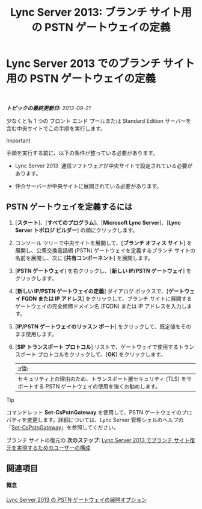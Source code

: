 ﻿---
title: 'Lync Server 2013: ブランチ サイト用の PSTN ゲートウェイの定義'
TOCTitle: ブランチ サイト用の PSTN ゲートウェイの定義
ms:assetid: 87be2fe2-1d56-4062-b430-439d4536414c
ms:mtpsurl: https://technet.microsoft.com/ja-jp/library/Gg398689(v=OCS.15)
ms:contentKeyID: 48272790
ms.date: 05/19/2016
mtps_version: v=OCS.15
ms.translationtype: HT
---

# Lync Server 2013 でのブランチ サイト用の PSTN ゲートウェイの定義

 

_**トピックの最終更新日:** 2012-09-21_

少なくとも 1 つの フロント エンド プールまたは Standard Edition サーバーを含む中央サイトでこの手順を実行します。


> [!IMPORTANT]
> 手順を実行する前に、以下の条件が整っている必要があります。 
> <UL>
> <LI>
> <P>Lync Server 2013&nbsp; 通信ソフトウェアが中央サイトで設定されている必要があります。</P>
> <LI>
> <P>仲介サーバーが中央サイトに展開されている必要があります。</P></LI></UL>



## PSTN ゲートウェイを定義するには

1.  \[**スタート**\]、\[**すべてのプログラム**\]、\[**Microsoft Lync Server**\]、\[**Lync Server トポロジ ビルダー**\] の順にクリックします。

2.  コンソール ツリーで中央サイトを展開して、\[**ブランチ オフィス サイト**\] を展開し、公衆交換電話網 (PSTN) ゲートウェイを定義するブランチ サイトの名前を展開し、次に \[**共有コンポーネント**\] を展開します。

3.  \[**PSTN ゲートウェイ**\] を右クリックし、\[**新しい IP/PSTN ゲートウェイ**\] をクリックします。

4.  \[**新しい IP/PSTN ゲートウェイの定義**\] ダイアログ ボックスで、\[**ゲートウェイ FQDN または IP アドレス**\] をクリックして、ブランチ サイトに展開するゲートウェイの完全修飾ドメイン名 (FQDN) または IP アドレスを入力します。

5.  \[**IP/PSTN ゲートウェイのリッスン ポート**\] をクリックして、既定値をそのまま使用します。

6.  \[**SIP トランスポート プロトコル**\] リストで、ゲートウェイで使用するトランスポート プロトコルをクリックして、\[**OK**\] をクリックします。
    
    <table>
    <thead>
    <tr class="header">
    <th><img src="images/Gg412781.note(OCS.15).gif" title="note" alt="note" />注:</th>
    </tr>
    </thead>
    <tbody>
    <tr class="odd">
    <td>セキュリティ上の理由のため、トランスポート層セキュリティ (TLS) をサポートする PSTN ゲートウェイの使用を強くお勧めします。</td>
    </tr>
    </tbody>
    </table>



> [!TIP]
> コマンドレット <STRONG>Set-CsPstnGateway</STRONG> を使用して、PSTN ゲートウェイのプロパティを変更します。詳細については、Lync Server 管理シェルのヘルプの「<A href="set-cspstngateway.md">Set-CsPstnGateway</A>」を参照してください。



ブランチ サイトの復元の **次のステップ**: [Lync Server 2013 でブランチ サイト復元を実現するためのユーザーの構成](lync-server-2013-configuring-users-for-branch-site-resiliency.md)

## 関連項目

#### 概念

[Lync Server 2013 の PSTN ゲートウェイの展開オプション](lync-server-2013-pstn-gateway-deployment-options.md)

